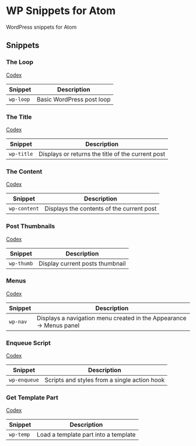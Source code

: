 # WP Snippets for Atom

WordPress snippets for Atom

## Snippets

### The Loop
[Codex](http://codex.wordpress.org/The_Loop)

Snippet  | Description
------------- | -------------
`wp-loop`  | Basic WordPress post loop

### The Title
[Codex](http://codex.wordpress.org/Function_Reference/the_title)

Snippet  | Description
------------- | -------------
`wp-title`  | Displays or returns the title of the current post

### The Content
[Codex](http://codex.wordpress.org/Function_Reference/the_content)

Snippet  | Description
------------- | -------------
`wp-content`  | Displays the contents of the current post

### Post Thumbnails
[Codex](http://codex.wordpress.org/Post_Thumbnails)

Snippet  | Description
------------- | -------------
`wp-thumb`  | Display current posts thumbnail

### Menus
[Codex](http://codex.wordpress.org/Function_Reference/wp_nav_menu)

Snippet  | Description
------------- | -------------
`wp-nav`  | Displays a navigation menu created in the Appearance → Menus panel

### Enqueue Script
[Codex](http://codex.wordpress.org/Function_Reference/wp_enqueue_script)

Snippet  | Description
------------- | -------------
`wp-enqueue`  | Scripts and styles from a single action hook

### Get Template Part
[Codex](http://codex.wordpress.org/Function_Reference/get_template_part)

Snippet  | Description
------------- | -------------
`wp-temp`  | Load a template part into a template
